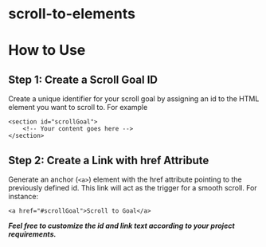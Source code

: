 ﻿# scroll-to-elements
# **How to Use**

## **Step 1: Create a Scroll Goal ID**

Create a unique identifier for your scroll goal by assigning an id to the HTML element you want to scroll to. For example

```
<section id="scrollGoal">
    <!-- Your content goes here -->
</section>
```

## Step 2: Create a Link with href Attribute

Generate an anchor (```<a>```) element with the href attribute pointing to the previously defined id. This link will act as the trigger for a smooth scroll. For instance:

```
<a href="#scrollGoal">Scroll to Goal</a>
```

**_Feel free to customize the id and link text according to your project requirements._**
